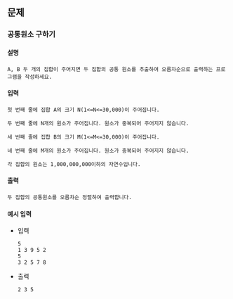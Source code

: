## 문제

###  공통원소 구하기

#### 설명
```
A, B 두 개의 집합이 주어지면 두 집합의 공통 원소를 추출하여 오름차순으로 출력하는 프로그램을 작성하세요.
```

#### 입력
```
첫 번째 줄에 집합 A의 크기 N(1<=N<=30,000)이 주어집니다.

두 번째 줄에 N개의 원소가 주어집니다. 원소가 중복되어 주어지지 않습니다.

세 번째 줄에 집합 B의 크기 M(1<=M<=30,000)이 주어집니다.

네 번째 줄에 M개의 원소가 주어집니다. 원소가 중복되어 주어지지 않습니다.

각 집합의 원소는 1,000,000,000이하의 자연수입니다.
```

#### 출력
```
두 집합의 공통원소를 오름차순 정렬하여 출력합니다.
```

#### 예시 입력
- 입력
    ```
    5
    1 3 9 5 2
    5 
    3 2 5 7 8
    ```
- 출력
    ```
  2 3 5    
  ```
